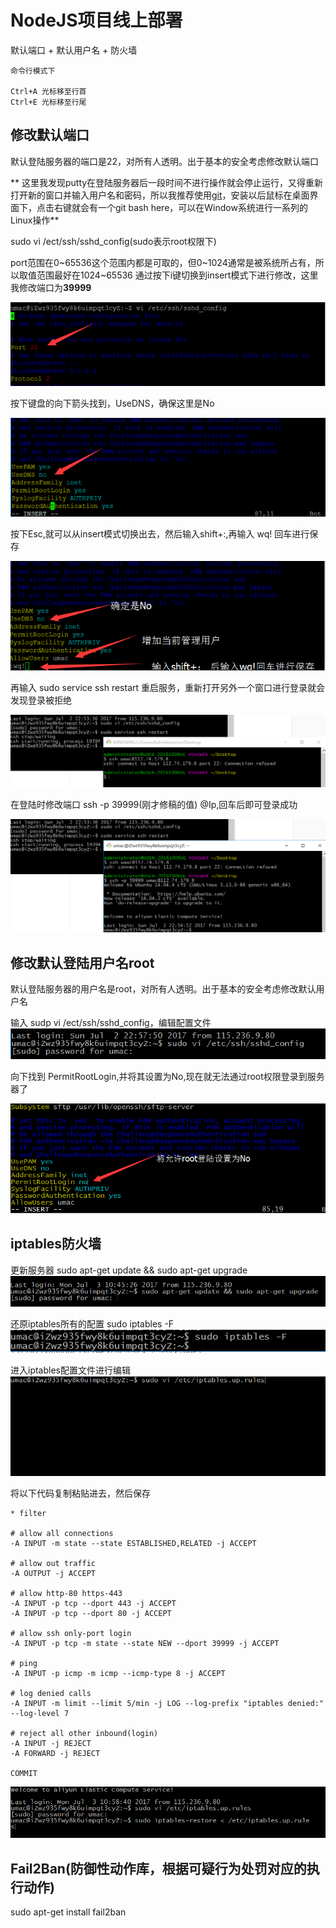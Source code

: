 # NodeJS项目线上部署

默认端口 + 默认用户名 + 防火墙

```
命令行模式下

Ctrl+A 光标移至行首
Ctrl+E 光标移至行尾

```

## 修改默认端口

默认登陆服务器的端口是22，对所有人透明。出于基本的安全考虑修改默认端口

**
这里我发现putty在登陆服务器后一段时间不进行操作就会停止运行，又得重新打开新的窗口并输入用户名和密码，所以我推荐使用[git](https://git-scm.com/)，安装以后鼠标在桌面界面下，点击右键就会有一个git bash here，可以在Window系统进行一系列的Linux操作**

sudo vi /ect/ssh/sshd_config(sudo表示root权限下)

port范围在0~65536这个范围内都是可取的，但0~1024通常是被系统所占有，所以取值范围最好在1024~65536
通过按下i键切换到insert模式下进行修改，这里我修改端口为**39999**

![](/aliyunnodejs/imgs/服务器安全等级1.png)

按下键盘的向下箭头找到，UseDNS，确保这里是No

![](/aliyunnodejs/imgs/服务器安全等级2.png)

按下Esc,就可以从insert模式切换出去，然后输入shift+:,再输入 wq! 回车进行保存

![](/aliyunnodejs/imgs/服务器安全等级3.png)

再输入 sudo service ssh restart 重启服务，重新打开另外一个窗口进行登录就会发现登录被拒绝

![](/aliyunnodejs/imgs/服务器安全等级4.png)

在登陆时修改端口 ssh -p 39999(刚才修稿的值) <username>@Ip,回车后即可登录成功

![](/aliyunnodejs/imgs/服务器安全等级5.png)

 
## 修改默认登陆用户名root

默认登陆服务器的用户名是root，对所有人透明。出于基本的安全考虑修改默认用户名

输入 sudp vi /ect/ssh/sshd_config，编辑配置文件
![](/aliyunnodejs/imgs/服务器安全等级6.jpg)

向下找到 PermitRootLogin,并将其设置为No,现在就无法通过root权限登录到服务器了

![](/aliyunnodejs/imgs/服务器安全等级7.jpg)

## iptables防火墙

更新服务器 sudo apt-get update && sudo apt-get upgrade
![](/aliyunnodejs/imgs/服务器安全等级8.jpg)

还原iptables所有的配置 sudo iptables -F
![](/aliyunnodejs/imgs/服务器安全等级9.jpg)

进入iptables配置文件进行编辑
![](/aliyunnodejs/imgs/服务器安全等级10.jpg)

将以下代码复制粘贴进去，然后保存
```
* filter

# allow all connections
-A INPUT -m state --state ESTABLISHED,RELATED -j ACCEPT

# allow out traffic
-A OUTPUT -j ACCEPT

# allow http-80 https-443
-A INPUT -p tcp --dport 443 -j ACCEPT 
-A INPUT -p tcp --dport 80 -j ACCEPT   

# allow ssh only-port login
-A INPUT -p tcp -m state --state NEW --dport 39999 -j ACCEPT

# ping
-A INPUT -p icmp -m icmp --icmp-type 8 -j ACCEPT 

# log denied calls
-A INPUT -m limit --limit 5/min -j LOG --log-prefix "iptables denied:" --log-level 7

# reject all other inbound(login)
-A INPUT -j REJECT
-A FORWARD -j REJECT

COMMIT

```
![](/aliyunnodejs/imgs/服务器安全等级11.jpg)







## Fail2Ban(防御性动作库，根据可疑行为处罚对应的执行动作)
sudo apt-get install fail2ban




